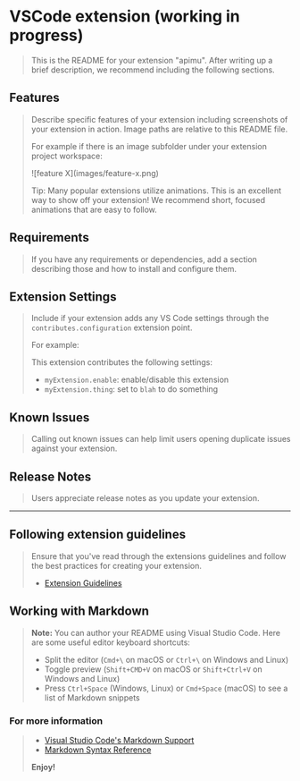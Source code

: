 # VSCode extension (working in progress)

> This is the README for your extension "apimu". After writing up a brief description, we recommend including the following sections.

## Features

> Describe specific features of your extension including screenshots of your extension in action. Image paths are relative to this README file.
>
> For example if there is an image subfolder under your extension project workspace:
>
> \!\[feature X\]\(images/feature-x.png\)
>
> Tip: Many popular extensions utilize animations. This is an excellent way to show off your extension! We recommend short, focused animations that are easy to follow.

## Requirements

> If you have any requirements or dependencies, add a section describing those and how to install and configure them.

## Extension Settings

> Include if your extension adds any VS Code settings through the `contributes.configuration` extension point.
>
> For example:
>
> This extension contributes the following settings:
>
> * `myExtension.enable`: enable/disable this extension
> * `myExtension.thing`: set to `blah` to do something

## Known Issues

> Calling out known issues can help limit users opening duplicate issues against your extension.

## Release Notes

> Users appreciate release notes as you update your extension.

-----

## Following extension guidelines

> Ensure that you've read through the extensions guidelines and follow the best practices for creating your extension.
>
> * [Extension Guidelines](https://code.visualstudio.com/api/references/extension-guidelines)

## Working with Markdown

> **Note:** You can author your README using Visual Studio Code.  Here are some useful editor keyboard shortcuts:
>
> * Split the editor (`Cmd+\` on macOS or `Ctrl+\` on Windows and Linux)
> * Toggle preview (`Shift+CMD+V` on macOS or `Shift+Ctrl+V` on Windows and Linux)
> * Press `Ctrl+Space` (Windows, Linux) or `Cmd+Space` (macOS) to see a list of Markdown snippets

### For more information

> * [Visual Studio Code's Markdown Support](http://code.visualstudio.com/docs/languages/markdown)
> * [Markdown Syntax Reference](https://help.github.com/articles/markdown-basics/)
>
> **Enjoy!**

